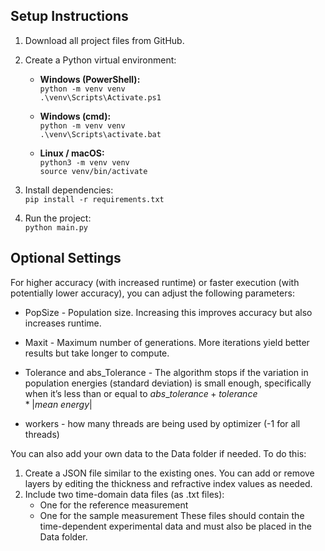 

## Setup Instructions

1. Download all project files from GitHub.

2. Create a Python virtual environment:
   
   - **Windows (PowerShell):**  
     `python -m venv venv`  
     `.\venv\Scripts\Activate.ps1`
   
   - **Windows (cmd):**  
     `python -m venv venv`  
     `.\venv\Scripts\activate.bat`
   
   - **Linux / macOS:**  
     `python3 -m venv venv`  
     `source venv/bin/activate`
   
3. Install dependencies:  
   `pip install -r requirements.txt`

4. Run the project:  
   `python main.py`


## Optional Settings

For higher accuracy (with increased runtime) or faster execution (with potentially lower accuracy), you can adjust the following parameters:

- PopSize - Population size. Increasing this improves accuracy but also increases runtime.

- Maxit - Maximum number of generations. More iterations yield better results but take longer to compute.

- Tolerance and abs_Tolerance - The algorithm stops if the variation in population energies (standard deviation) is small enough, specifically when it’s less than or equal to $abs\_tolerance + tolerance * |mean\ energy|$

- workers - how many threads are being used by optimizer (-1 for all threads)

You can also add your own data to the Data folder if needed. To do this:
1. Create a JSON file similar to the existing ones. You can add or remove layers by editing the thickness and refractive index values as needed.
2. Include two time-domain data files (as .txt files):
   - One for the reference measurement
   - One for the sample measurement
These files should contain the time-dependent experimental data and must also be placed in the Data folder.

